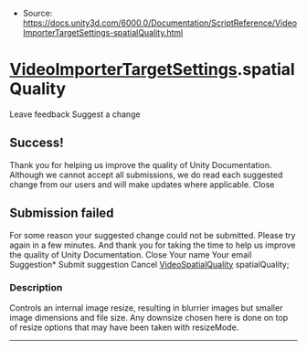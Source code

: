 * Source: https://docs.unity3d.com/6000.0/Documentation/ScriptReference/VideoImporterTargetSettings-spatialQuality.html

#  [VideoImporterTargetSettings](https://docs.unity3d.com/6000.0/Documentation/ScriptReference/VideoImporterTargetSettings.html).spatialQuality
Leave feedback
Suggest a change
## Success!
Thank you for helping us improve the quality of Unity Documentation. Although we cannot accept all submissions, we do read each suggested change from our users and will make updates where applicable.
Close
## Submission failed
For some reason your suggested change could not be submitted. Please <a>try again</a> in a few minutes. And thank you for taking the time to help us improve the quality of Unity Documentation.
Close
Your name Your email Suggestion* Submit suggestion
Cancel
[VideoSpatialQuality](https://docs.unity3d.com/6000.0/Documentation/ScriptReference/VideoSpatialQuality.html) spatialQuality; 
### Description
Controls an internal image resize, resulting in blurrier images but smaller image dimensions and file size.
Any downsize chosen here is done on top of resize options that may have been taken with resizeMode.
* * *
